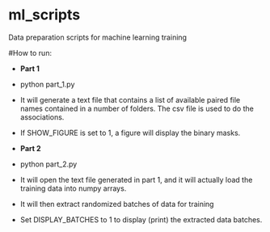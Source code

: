 # ml_scripts
Data preparation scripts for machine learning training

#How to run:
* **Part 1**
 * python part_1.py
 * It will generate a text file that contains a list of available paired file names contained in a number of folders. The csv file is used to do the associations.
 *  If SHOW_FIGURE is set to 1, a figure will display the binary masks.

* **Part 2**
 * python part_2.py
 * It will open the text file generated in part 1, and it will actually load the training data into numpy arrays.
 * It will then extract randomized batches of data for training
 * Set DISPLAY_BATCHES to 1 to display (print) the extracted data batches.

 
